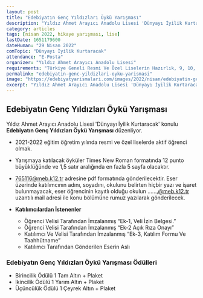 ```yaml
---
layout: post
title: "Edebiyatın Genç Yıldızları Öykü Yarışması"
description: "Yıldız Ahmet Arayıcı Anadolu Lisesi 'Dünyayı İyilik Kurtaracak' konulu Edebiyatın Genç Yıldızları Öykü Yarışması düzenliyor."
category: articles
tags: [nisan 2022, hikaye yarışması, lise]
lastDate: 1651179600
dateHuman: "29 Nisan 2022"
comTopic: "Dünyayı İyilik Kurtaracak"
attendance: "E-Posta"
organizer: "Yıldız Ahmet Arayıcı Anadolu Lisesi"
requirements: "Türkiye Geneli Resmi Ve Özel Liselerin Hazırlık, 9, 10, 11 Ve 12. Sınıf Öğrencileri"
permalink: "edebiyatin-genc-yildizlari-oyku-yarismasi"
image: "https://edebiyatyarismalari.com/images/2022/nisan/edebiyatin-genc-yildizlari-oyku-yarismasi.jpg"
excerpt: "Yıldız Ahmet Arayıcı Anadolu Lisesi 'Dünyayı İyilik Kurtaracak' konulu <strong>Edebiyatın Genç Yıldızları Öykü Yarışması</strong> düzenliyor."
---
```


## Edebiyatın Genç Yıldızları Öykü Yarışması
Yıldız Ahmet Arayıcı Anadolu Lisesi 'Dünyayı İyilik Kurtaracak' konulu **Edebiyatın Genç Yıldızları Öykü Yarışması** düzenliyor.

- 2021-2022 eğitim öğretim yılında resmi ve özel liselerde aktif öğrenci olmak.
- Yarışmaya katılacak öyküler Times New Roman formatında 12 punto büyüklüğünde ve 1,5 satır aralığında en fazla 5 sayfa olacaktır.
- 765116@meb.k12.tr adresine pdf formatında gönderilecektir. Eser üzerinde katılımcının adını, soyadını, okulunu belirten hiçbir yazı ve işaret bulunmayacak, eser öğrencinin kayıtlı olduğu okulun …….@meb.k12.tr uzantılı mail adresi ile konu bölümüne rumuz yazılarak gönderilecek. 

- **Katılımcılardan İstenenler**
    - Öğrenci Velisi Tarafından İmzalanmış “Ek-1, Veli İzin Belgesi.”
    - Öğrenci Velisi Tarafından İmzalanmış “Ek-2 Açık Rıza Onayı”
    - Katılımcı Ve Velisi Tarafından İmzalanmış “Ek-3, Katılım Formu Ve Taahhütname”
    - Katılımcı Tarafından Gönderilen Eserin Aslı

### Edebiyatın Genç Yıldızları Öykü Yarışması Ödülleri
- Birincilik Ödülü 1 Tam Altın + Plaket
- İkincilik Ödülü 1 Yarım Altın + Plaket
- Üçüncülük Ödülü 1 Çeyrek Altın + Plaket